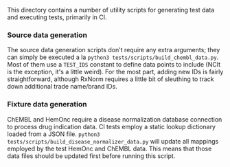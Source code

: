 This directory contains a number of utility scripts for generating test data and executing tests, primarily in CI.

### Source data generation

The source data generation scripts don't require any extra arguments; they can simply be executed a la `python3 tests/scripts/build_chembl_data.py`.
Most of them use a `TEST_IDS` constant to define data points to include (NCIt is the exception, it's a little weird). For the most part, adding new IDs is fairly straightforward, although RxNorm requires a little bit of sleuthing to track down additional trade name/brand IDs.

### Fixture data generation

ChEMBL and HemOnc require a disease normalization database connection to process drug indication data. CI tests employ a static lookup dictionary loaded from a JSON file. `python3 tests/scripts/build_disease_normalizer_data.py` will update all mappings employed by the test HemOnc and ChEMBL data. This means that those data files should be updated first before running this script.
